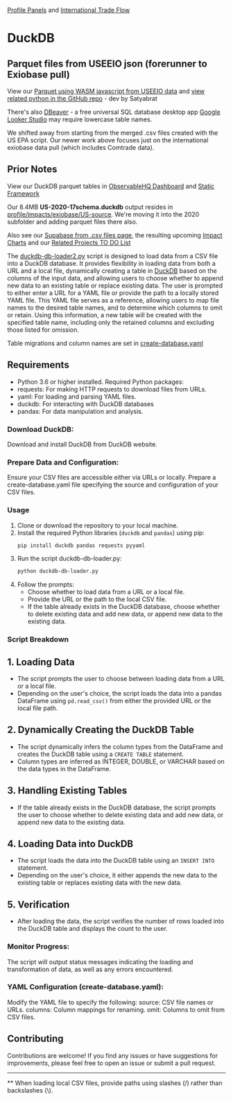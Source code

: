 [Profile Panels](../../../) and [International Trade Flow](../../../../profile/trade/)

# DuckDB 

## Parquet files from USEEIO json (forerunner to Exiobase pull)

View our [Parquet using WASM javascript from USEEIO data](../../../impacts/useeio/parquet) and [view related python in the GitHub repo](https://github.com/ModelEarth/profile/tree/main/impacts/useeio/parquet) - dev by Satyabrat
<!-- When readme added: [DuckDB parquet files from USEEIO](../../../impacts/useeio) -->

There's also [DBeaver](https://dbeaver.io/) - a free universal SQL database desktop app
[Google Looker Studio](https://lookerstudio.google.com/) may require lowercase table names.

We shifted away from starting from the merged .csv files created with the US EPA script. Our newer work above focuses just on the international exiobase data pull (which includes Comtrade data).

## Prior Notes

View our DuckDB parquet tables in [ObservableHQ Dashboard](https://observablehq.com/d/2898d01446cefef1) and [Static Framework](/data-commons/dist/innovation/)  

Our 8.4MB **US-2020-17schema.duckdb** output resides in [profile/impacts/exiobase/US-source](https://github.com/ModelEarth/profile/tree/main/impacts/exiobase/US-source). 
We're moving it into the 2020 subfolder and adding parquet files there also.

Also see our [Supabase from .csv files page](../../sql/supabase), the resulting upcoming [Impact Charts](../../../impacts/) and our [Related Projects TO DO List](../../../prep/)

<!--
View our [Failed Javascript attempt for DuckDB](tables.html) - TO DO: Debug Javascript or start fresh. (We could use functions from [built Observable](/data-commons/dist/innovation/))
-->

The <!-- Loren couldn't find load_data.py, so he's guessing duckdb-db-loader.py is the new name. -->[duckdb-db-loader2.py](https://github.com/ModelEarth/profile/blob/main/prep/sql/duckdb/)  script is designed to load data from a CSV file into a DuckDB database. It provides flexibility in loading data from both a URL and a local file, dynamically creating a table in [DuckDB](https://duckdb.org/docs/api/r.html) based on the columns of the input data, and allowing users to choose whether to append new data to an existing table or replace existing data. The user is prompted to either enter a URL for a YAML file or provide the path to a locally stored YAML file. This YAML file serves as a reference, allowing users to map file names to the desired table names, and to determine which columns to omit or retain. Using this information, a new table will be created with the specified table name, including only the retained columns and excluding those listed for omission.

Table migrations and column names are set in [create-database.yaml](https://github.com/ModelEarth/profile/blob/main/impacts/exiobase/US-source/create-database.yaml)


## Requirements
- Python 3.6 or higher installed. Required Python packages:
- requests: For making HTTP requests to download files from URLs.
- yaml: For loading and parsing YAML files.
- duckdb: For interacting with DuckDB databases
- pandas: For data manipulation and analysis.



### Download DuckDB:
Download and install DuckDB from DuckDB website.


### Prepare Data and Configuration:
Ensure your CSV files are accessible either via URLs or locally.
Prepare a create-database.yaml file specifying the source and configuration of your CSV files.


### Usage
1. Clone or download the repository to your local machine.
2. Install the required Python libraries (`duckdb` and `pandas`) using pip:
   ```sh
   pip install duckdb pandas requests pyyaml
   ```
3. Run the script duckdb-db-loader.py:
   ```sh
   python duckdb-db-loader.py
   ```
4. Follow the prompts:
   - Choose whether to load data from a URL or a local file.
   - Provide the URL or the path to the local CSV file.
   - If the table already exists in the DuckDB database, choose whether to delete existing data and add new data, or append new data to the existing data.


### Script Breakdown

## 1. Loading Data
- The script prompts the user to choose between loading data from a URL or a local file.
- Depending on the user's choice, the script loads the data into a pandas DataFrame using `pd.read_csv()` from either the provided URL or the local file path.

## 2. Dynamically Creating the DuckDB Table
- The script dynamically infers the column types from the DataFrame and creates the DuckDB table using a `CREATE TABLE` statement.
- Column types are inferred as INTEGER, DOUBLE, or VARCHAR based on the data types in the DataFrame.

## 3. Handling Existing Tables
- If the table already exists in the DuckDB database, the script prompts the user to choose whether to delete existing data and add new data, or append new data to the existing data.

## 4. Loading Data into DuckDB
- The script loads the data into the DuckDB table using an `INSERT INTO` statement.
- Depending on the user's choice, it either appends the new data to the existing table or replaces existing data with the new data.

## 5. Verification
- After loading the data, the script verifies the number of rows loaded into the DuckDB table and displays the count to the user.

### Monitor Progress:
The script will output status messages indicating the loading and transformation of data, as well as any errors encountered.

### YAML Configuration (create-database.yaml):
Modify the YAML file to specify the following:
source: CSV file names or URLs.
columns: Column mappings for renaming.
omit: Columns to omit from CSV files.


## Contributing
Contributions are welcome! If you find any issues or have suggestions for improvements, please feel free to open an issue or submit a pull request.

---

** When loading local CSV files, provide paths using slashes (/) rather than backslashes (\\).
